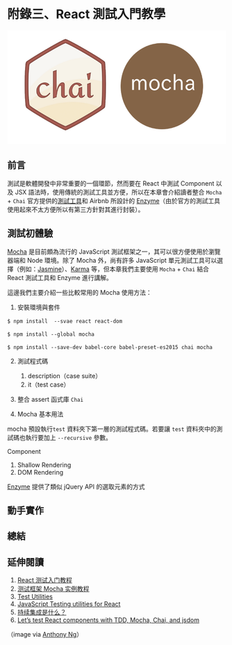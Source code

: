 # 附錄三、React 測試入門教學

![React 測試入門教學](./images/mocha.png)

## 前言
測試是軟體開發中非常重要的一個環節，然而要在 React 中測試 Component 以及 JSX 語法時，使用傳統的測試工具並方便，所以在本章會介紹讀者整合  `Mocha` + `Chai`  官方提供的[測試工具](https://facebook.github.io/react/docs/test-utils.html)和 Airbnb 所設計的 [Enzyme](https://github.com/airbnb/enzyme)（由於官方的測試工具使用起來不太方便所以有第三方針對其進行封裝）。

## 測試初體驗
[Mocha](https://mochajs.org/) 是目前頗為流行的 JavaScript 測試框架之一，其可以很方便使用於瀏覽器端和 Node 環境。除了 Mocha 外，尚有許多 JavaScript 單元測試工具可以選擇（例如：[Jasmine](http://jasmine.github.io/)）、[Karma](http://karma-runner.github.io/1.0/index.html) 等，但本章我們主要使用 `Mocha` + `Chai` 結合 React 測試工具和 Enzyme 進行講解。

這邊我們主要介紹一些比較常用的 Mocha 使用方法：

1. 安裝環境與套件

```
$ npm install  --svae react react-dom
```

```
$ npm install --global mocha
```

```
$ npm install --save-dev babel-core babel-preset-es2015 chai mocha
```

2. 測試程式碼
	1. description（case suite）
	2. it（test case）

3. 整合 assert 函式庫 `Chai`

4. Mocha 基本用法

mocha 預設執行`test` 資料夾下第一層的測試程式碼。若要讓 `test` 資料夾中的測試碼也執行要加上 `--recursive` 參數。 

Component
1. Shallow Rendering
2. DOM Rendering

[Enzyme](https://github.com/airbnb/enzyme) 提供了類似 jQuery API 的選取元素的方式

## 動手實作

## 總結

## 延伸閱讀
1. [React 测试入门教程](http://www.ruanyifeng.com/blog/2016/02/react-testing-tutorial.html)
2. [测试框架 Mocha 实例教程](http://www.ruanyifeng.com/blog/2015/12/a-mocha-tutorial-of-examples.html)
3. [Test Utilities](https://facebook.github.io/react/docs/test-utils.html)
4. [JavaScript Testing utilities for React](https://github.com/airbnb/enzyme)
5. [持续集成是什么？](http://www.ruanyifeng.com/blog/2015/09/continuous-integration.html)
6. [Let’s test React components with TDD, Mocha, Chai, and jsdom](https://medium.freecodecamp.com/simple-react-testing-d9e25ec87e2)

（image via [Anthony Ng](https://cdn-images-1.medium.com/max/800/1*CrB6isZN6YXeM1rWmnjxHw.png)）